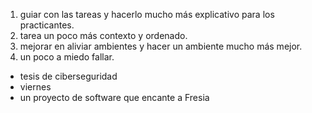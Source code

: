 1. guiar con las tareas y hacerlo mucho más explicativo para los practicantes.
1. tarea un poco más contexto y ordenado.
1. mejorar en aliviar ambientes y hacer un ambiente mucho más mejor.
1. un poco a miedo fallar.

- tesis de ciberseguridad
- viernes
- un proyecto de software que encante a Fresia
